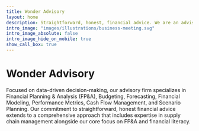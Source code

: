 ```yaml
---
title: Wonder Advisory
layout: home
description: Straightforward, honest, financial advice. We are an advisory firm that focuses on financial planning and analysis (FP&A) and overall financial literacy.
intro_image: "images/illustrations/business-meeting.svg"
intro_image_absolute: false
intro_image_hide_on_mobile: true
show_call_box: true
---
```


# Wonder Advisory

Focused on data-driven decision-making, our advisory firm specializes in Financial Planning & Analysis (FP&A), Budgeting, Forecasting, Financial Modeling, Performance Metrics, Cash Flow Management, and Scenario Planning. Our commitment to straightforward, honest financial advice extends to a comprehensive approach that includes expertise in supply chain management alongside our core focus on FP&A and financial literacy.

<!-- Slogan -->
<!-- Excel in Every Equation: Wonder Advisory, Your Beacon for Strategic Financial Guidance -->